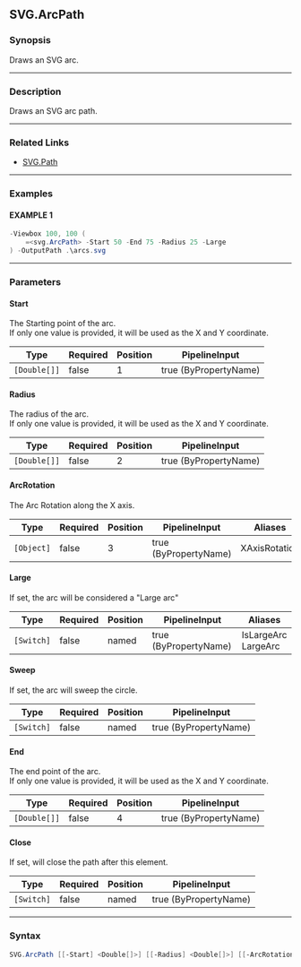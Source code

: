 SVG.ArcPath
-----------




### Synopsis
Draws an SVG arc.



---


### Description

Draws an SVG arc path.



---


### Related Links
* [SVG.Path](SVG.Path.md)





---


### Examples
#### EXAMPLE 1
```PowerShell
-Viewbox 100, 100 (    
    =<svg.ArcPath> -Start 50 -End 75 -Radius 25 -Large    
) -OutputPath .\arcs.svg
```



---


### Parameters
#### **Start**

The Starting point of the arc.    
If only one value is provided, it will be used as the X and Y coordinate.






|Type        |Required|Position|PipelineInput        |
|------------|--------|--------|---------------------|
|`[Double[]]`|false   |1       |true (ByPropertyName)|



#### **Radius**

The radius of the arc.    
If only one value is provided, it will be used as the X and Y coordinate.






|Type        |Required|Position|PipelineInput        |
|------------|--------|--------|---------------------|
|`[Double[]]`|false   |2       |true (ByPropertyName)|



#### **ArcRotation**

The Arc Rotation along the X axis.






|Type      |Required|Position|PipelineInput        |Aliases      |
|----------|--------|--------|---------------------|-------------|
|`[Object]`|false   |3       |true (ByPropertyName)|XAxisRotation|



#### **Large**

If set, the arc will be considered a "Large arc"






|Type      |Required|Position|PipelineInput        |Aliases                |
|----------|--------|--------|---------------------|-----------------------|
|`[Switch]`|false   |named   |true (ByPropertyName)|IsLargeArc<br/>LargeArc|



#### **Sweep**

If set, the arc will sweep the circle.






|Type      |Required|Position|PipelineInput        |
|----------|--------|--------|---------------------|
|`[Switch]`|false   |named   |true (ByPropertyName)|



#### **End**

The end point of the arc.    
If only one value is provided, it will be used as the X and Y coordinate.






|Type        |Required|Position|PipelineInput        |
|------------|--------|--------|---------------------|
|`[Double[]]`|false   |4       |true (ByPropertyName)|



#### **Close**

If set, will close the path after this element.






|Type      |Required|Position|PipelineInput        |
|----------|--------|--------|---------------------|
|`[Switch]`|false   |named   |true (ByPropertyName)|





---


### Syntax
```PowerShell
SVG.ArcPath [[-Start] <Double[]>] [[-Radius] <Double[]>] [[-ArcRotation] <Object>] [-Large] [-Sweep] [[-End] <Double[]>] [-Close] [<CommonParameters>]
```
